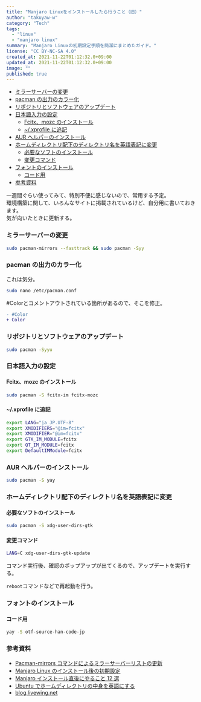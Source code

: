 ```yaml
---
title: "Manjaro Linuxをインストールしたら行うこと（旧）"
author: "takuyaw-w"
category: "Tech"
tags:
  - "linux"
  - "manjaro linux"
summary: "Manjaro Linuxの初期設定手順を簡潔にまとめたガイド。"
license: "CC BY-NC-SA 4.0"
created_at: 2021-11-22T01:12:32.0+09:00
updated_at: 2021-11-22T01:12:32.0+09:00
image: ""
published: true
---
```


- [ミラーサーバーの変更](#ミラーサーバーの変更)
- [pacman の出力のカラー化](#pacman-の出力のカラー化)
- [リポジトリとソフトウェアのアップデート](#リポジトリとソフトウェアのアップデート)
- [日本語入力の設定](#日本語入力の設定)
  - [Fcitx、mozc のインストール](#fcitxmozc-のインストール)
  - [~/.xprofile に追記](#xprofile-に追記)
- [AUR ヘルパーのインストール](#aur-ヘルパーのインストール)
- [ホームディレクトリ配下のディレクトリ名を英語表記に変更](#ホームディレクトリ配下のディレクトリ名を英語表記に変更)
  - [必要なソフトのインストール](#必要なソフトのインストール)
  - [変更コマンド](#変更コマンド)
- [フォントのインストール](#フォントのインストール)
  - [コード用](#コード用)
- [参考資料](#参考資料)

一週間ぐらい使ってみて、特別不便に感じないので、常用する予定。  
環境構築に関して、いろんなサイトに掲載されているけど、自分用に書いておきます。  
気が向いたときに更新する。

### ミラーサーバーの変更

```sh
sudo pacman-mirrors --fasttrack && sudo pacman -Syy
```

### pacman の出力のカラー化

これは気分。

```sh
sudo nano /etc/pacman.conf
```

#Colorとコメントアウトされている箇所があるので、そこを修正。

```diff
- #Color
+ Color
```

### リポジトリとソフトウェアのアップデート

```sh
sudo pacman -Syyu
```

### 日本語入力の設定

#### Fcitx、mozc のインストール

```sh
sudo pacman -S fcitx-im fcitx-mozc
```

#### ~/.xprofile に追記

```sh
export LANG="ja_JP.UTF-8"
export XMODIFIERS="@im=fcitx"
export XMODIFIER="@im=fcitx"
export GTK_IM_MODULE=fcitx
export QT_IM_MODULE=fcitx
export DefaultIMModule=fcitx
```

### AUR ヘルパーのインストール

```sh
sudo pacman -S yay
```

### ホームディレクトリ配下のディレクトリ名を英語表記に変更

#### 必要なソフトのインストール

```sh
sudo pacman -S xdg-user-dirs-gtk
```

#### 変更コマンド

```sh
LANG=C xdg-user-dirs-gtk-update
```

コマンド実行後、確認のポップアップが出てくるので、アップデートを実行する。

`reboot`コマンドなどで再起動を行う。

### フォントのインストール

#### コード用

```sh
yay -S otf-source-han-code-jp
```

### 参考資料

- [Pacman-mirrors コマンドによるミラーサーバーリストの更新](https://wiki.manjaro.org/index.php?title=Pacman-mirrors%E3%82%B3%E3%83%9E%E3%83%B3%E3%83%89%E3%81%AB%E3%82%88%E3%82%8B%E3%83%9F%E3%83%A9%E3%83%BC%E3%82%B5%E3%83%BC%E3%83%90%E3%83%BC%E3%83%AA%E3%82%B9%E3%83%88%E3%81%AE%E6%9B%B4%E6%96%B0)
- [Manjaro Linux のインストール後の初期設定](http://haruka0000.hatenablog.com/entry/2016/09/09/130400)
- [Manjaro インストール直後にやること 12 選](https://in-my-mind.hatenablog.jp/entry/12things-to-do-after-installing-manjaro-2020-04-18)
- [Ubuntu でホームディレクトリの中身を英語にする](https://qiita.com/taiko19xx/items/d1a001bfc25245b91354)
- [blog.livewing.net](https://blog.livewing.net/install-arch-linux)
